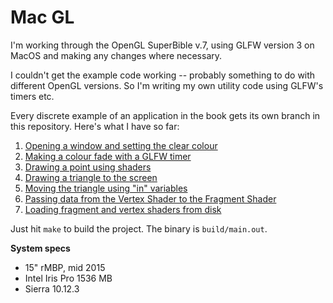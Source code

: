 # Mac GL

I'm working through the OpenGL SuperBible v.7, using GLFW version 3 on MacOS and making any changes where necessary.

I couldn't get the example code working -- probably something to do with different OpenGL versions. So I'm writing my own utility code using GLFW's timers etc.

Every discrete example of an application in the book gets its own branch in this repository. Here's what I have so far:

1. [Opening a window and setting the clear colour](https://github.com/bedekelly/mac-gl/tree/base)
2. [Making a colour fade with a GLFW timer](https://github.com/bedekelly/mac-gl/tree/fading-colour)
3. [Drawing a point using shaders](https://github.com/bedekelly/mac-gl/tree/shaders)
4. [Drawing a triangle to the screen](https://github.com/bedekelly/mac-gl/tree/triangle)
5. [Moving the triangle using "in" variables](https://github.com/bedekelly/mac-gl/tree/triangle-offset)
6. [Passing data from the Vertex Shader to the Fragment Shader](https://github.com/bedekelly/mac-gl/tree/passing-data)
7. [Loading fragment and vertex shaders from disk](https://github.com/bedekelly/mac-gl/tree/load-shaders-from-file)

Just hit `make` to build the project. The binary is `build/main.out`.

**System specs**

* 15" rMBP, mid 2015
* Intel Iris Pro 1536 MB
* Sierra 10.12.3
